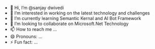 - 👋 Hi, I’m @sanjay dwivedi
- 👀 I’m interested in working on the latest technology and challenges
- 🌱 I’m currently learning Semantic Kernal and AI Bot Framework
- 💞️ I’m looking to collaborate on Microsoft.Net Technology
- 📫 How to reach me ...
- 😄 Pronouns: ...
- ⚡ Fun fact: ...

<!---
sanjaydwivedi04444/sanjaydwivedi04444 is a ✨ special ✨ repository because its `README.md` (this file) appears on your GitHub profile.
You can click the Preview link to take a look at your changes.
--->

